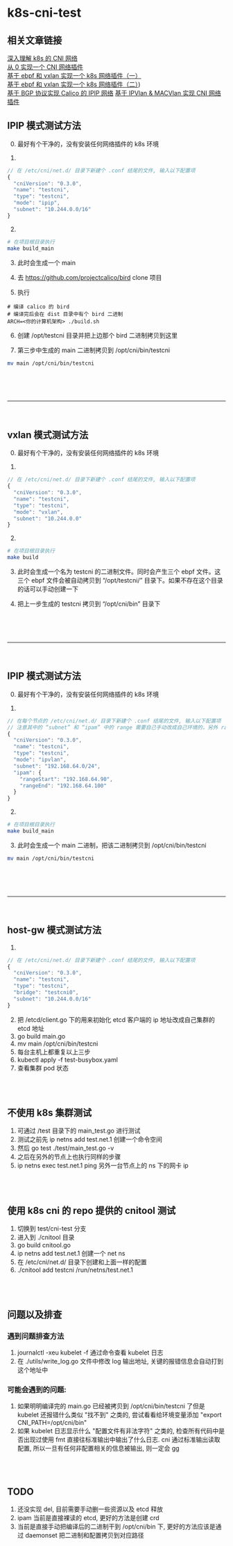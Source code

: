 # k8s-cni-test

## 相关文章链接
[深入理解 k8s 的 CNI 网络](https://zhuanlan.zhihu.com/p/450140876)
</br>
[从 0 实现一个 CNI 网络插件](https://zhuanlan.zhihu.com/p/450514389)</br>
[基于 ebpf 和 vxlan 实现一个 k8s 网络插件（一）](https://zhuanlan.zhihu.com/p/565254116)</br>
[基于 ebpf 和 vxlan 实现一个 k8s 网络插件（二）](https://zhuanlan.zhihu.com/p/565420113))</br>
[基于 BGP 协议实现 Calico 的 IPIP 网络](https://zhuanlan.zhihu.com/p/571966611)
[基于 IPVlan & MACVlan 实现 CNI 网络插件](https://zhuanlan.zhihu.com/p/573914523)

## IPIP 模式测试方法
0. 最好有个干净的，没有安装任何网络插件的 k8s 环境

1.
```js
// 在 /etc/cni/net.d/ 目录下新建个 .conf 结尾的文件, 输入以下配置项
{
  "cniVersion": "0.3.0",
  "name": "testcni",
  "type": "testcni",
  "mode": "ipip",
  "subnet": "10.244.0.0/16"
}
```

2. 
```bash
# 在项目根目录执行
make build_main
```

3. 此时会生成一个 main

4. 去 https://github.com/projectcalico/bird clone 项目

5. 执行
```
# 编译 calico 的 bird
# 编译完后会在 dist 目录中有个 bird 二进制
ARCH=<你的计算机架构> ./build.sh
```

6. 创建 /opt/testcni 目录并把上边那个 bird 二进制拷贝到这里

7. 第三步中生成的 main 二进制拷贝到 /opt/cni/bin/testcni
```bash
mv main /opt/cni/bin/testcni
```
</br>
</br>
</br>

---
</br>

## vxlan 模式测试方法
0. 最好有个干净的，没有安装任何网络插件的 k8s 环境

1.
```js
// 在 /etc/cni/net.d/ 目录下新建个 .conf 结尾的文件, 输入以下配置项
{
  "cniVersion": "0.3.0",
  "name": "testcni",
  "type": "testcni",
  "mode": "vxlan",
  "subnet": "10.244.0.0"
}
```

2.
```bash
# 在项目根目录执行
make build
```
3. 此时会生成一个名为 testcni 的二进制文件。同时会产生三个 ebpf 文件。这三个 ebpf 文件会被自动拷贝到 “/opt/testcni/” 目录下。如果不存在这个目录的话可以手动创建一下

4. 把上一步生成的 testcni 拷贝到 “/opt/cni/bin” 目录下
</br>
</br>
</br>

---
</br>

## IPIP 模式测试方法
0. 最好有个干净的，没有安装任何网络插件的 k8s 环境

1.
```js
// 在每个节点的 /etc/cni/net.d/ 目录下新建个 .conf 结尾的文件, 输入以下配置项
// 注意其中的 “subnet” 和 “ipam” 中的 range 需要自己手动改成自己环境的，另外 range 的范围每个节点应该配置成不同的范围
{
  "cniVersion": "0.3.0",
  "name": "testcni",
  "type": "testcni",
  "mode": "ipvlan",
  "subnet": "192.168.64.0/24",
  "ipam": {
    "rangeStart": "192.168.64.90",
    "rangeEnd": "192.168.64.100"
  }
}
```

2. 
```bash
# 在项目根目录执行
make build_main
```

3. 此时会生成一个 main 二进制，把该二进制拷贝到 /opt/cni/bin/testcni

```bash
mv main /opt/cni/bin/testcni
```
</br>
</br>
</br>

---
</br>

## host-gw 模式测试方法
1. 
```js
// 在 /etc/cni/net.d/ 目录下新建个 .conf 结尾的文件, 输入以下配置项
{
  "cniVersion": "0.3.0",
  "name": "testcni",
  "type": "testcni",
  "bridge": "testcni0",
  "subnet": "10.244.0.0/16"
}
```
2. 把 /etcd/client.go 下的用来初始化 etcd 客户端的 ip 地址改成自己集群的 etcd 地址
3. go build main.go
4. mv main /opt/cni/bin/testcni
5. 每台主机上都重复以上三步
6. kubectl apply -f test-busybox.yaml
7. 查看集群 pod 状态

</br></br>

## 不使用 k8s 集群测试
1. 可通过 /test 目录下的 main_test.go 进行测试
2. 测试之前先 ip netns add test.net.1 创建一个命令空间
3. 然后 go test ./test/main_test.go -v
4. 之后在另外的节点上也执行同样的步骤
5. ip netns exec test.net.1 ping 另外一台节点上的 ns 下的网卡 ip

</br></br>

## 使用 k8s cni 的 repo 提供的 cnitool 测试
1. 切换到 test/cni-test 分支
2. 进入到 ./cnitool 目录
3. go build cnitool.go
4. ip netns add test.net.1 创建一个 net ns
5. 在 /etc/cni/net.d/ 目录下创建和上面一样的配置
6. ./cnitool add testcni /run/netns/test.net.1

</br></br>

## 问题以及排查
### 遇到问题排查方法
1. journalctl -xeu kubelet -f 通过命令查看 kubelet 日志
2. 在 ./utils/write_log.go 文件中修改 log 输出地址, 关键的报错信息会自动打到这个地址中

### 可能会遇到的问题:
1. 如果明明编译完的 main.go 已经被拷贝到 /opt/cni/bin/testcni 了但是 kubelet 还报错什么类似 "找不到" 之类的, 尝试看看给环境变量添加 "export CNI_PATH=/opt/cni/bin"
2. 如果 kubelet 日志显示什么 "配置文件有非法字符" 之类的, 检查所有代码中是否出现过使用 fmt 直接往标准输出中输出了什么日志. cni 通过标准输出读取配置, 所以一旦有任何非配置相关的信息被输出, 则一定会 gg

</br></br>

## TODO
1. 还没实现 del, 目前需要手动删一些资源以及 etcd 释放
2. ipam 当前是直接裸读的 etcd, 更好的方法是创建 crd
3. 当前是直接手动把编译后的二进制干到 /opt/cni/bin 下, 更好的方法应该是通过 daemonset 把二进制和配置拷贝到对应路径
